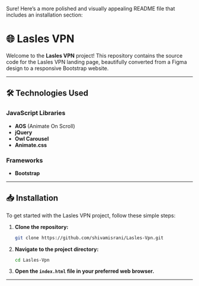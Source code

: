 Sure! Here’s a more polished and visually appealing README file that includes an installation section:

# 🌐 Lasles VPN

Welcome to the **Lasles VPN** project! This repository contains the source code for the Lasles VPN landing page, beautifully converted from a Figma design to a responsive Bootstrap website.

---

## 🛠 Technologies Used

### JavaScript Libraries
- **AOS** (Animate On Scroll)
- **jQuery**
- **Owl Carousel**
- **Animate.css**

### Frameworks
- **Bootstrap**

---

## 📥 Installation

To get started with the Lasles VPN project, follow these simple steps:

1. **Clone the repository:**
   ```bash
   git clone https://github.com/shivamisrani/Lasles-Vpn.git
   ```

2. **Navigate to the project directory:**
   ```bash
   cd Lasles-Vpn
   ```

3. **Open the `index.html` file in your preferred web browser.**

---

